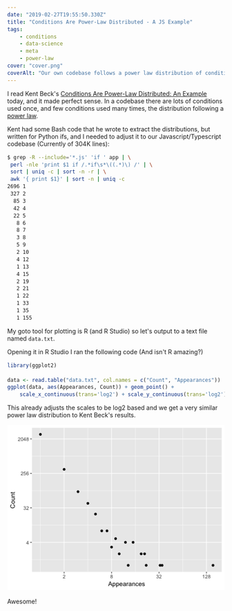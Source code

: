 ```yaml
---
date: "2019-02-27T19:55:50.330Z"
title: "Conditions Are Power-Law Distributed - A JS Example"
tags:
    - conditions
    - data-science
    - meta
    - power-law
cover: "cover.png"
coverAlt: "Our own codebase follows a power law distribution of conditions"
---
```


I read Kent Beck's [Conditions Are Power-Law Distributed: An Example](https://medium.com/@kentbeck_7670/conditions-are-power-law-distributed-an-example-61fa4e0d3500)
today, and it made perfect sense. In a codebase there are lots of conditions used once, and few
conditions used many times, the distribution following a [power law](https://en.wikipedia.org/wiki/Power_law).

Kent had some Bash code that he wrote to extract the distributions, but written for Python ifs,
and I needed to adjust it to our Javascript/Typescript codebase (Currently of 304K lines):

```bash
$ grep -R --include='*.js' 'if ' app | \
 perl -nle 'print $1 if /.*if\s*\((.*)\) /' | \
 sort | uniq -c | sort -n -r | \
 awk '{ print $1}' | sort -n | uniq -c
2696 1
 327 2
  85 3
  42 4
  22 5
   8 6
   8 7
   3 8
   5 9
   2 10
   4 12
   1 13
   4 15
   2 19
   2 21
   1 22
   1 33
   1 35
   1 155
```

My goto tool for plotting is R (and R Studio) so let's output to a text file named `data.txt`.

Opening it in R Studio I ran the following code (And isn't R amazing?)

```r
library(ggplot2)

data <- read.table("data.txt", col.names = c("Count", "Appearances"))
ggplot(data, aes(Appearances, Count)) + geom_point() +
    scale_x_continuous(trans='log2') + scale_y_continuous(trans='log2')
```

This already adjusts the scales to be log2 based and we get a very similar power law distribution
to Kent Beck's results.

![Our own codebase conditions are power law distributed](power-law-distribution.png "Power law distribution of our conditions")

Awesome!
